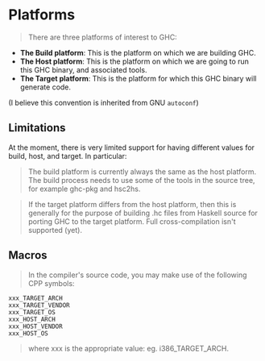 # Platforms

>
> There are three platforms of interest to GHC: 

- **The Build platform**: This is the platform on which we are building GHC. 
- **The Host platform**: This is the platform on which we are going to run this GHC binary, and associated tools. 
- **The Target platform**: This is the platform for which this GHC binary will generate code.


(I believe this convention is inherited from GNU `autoconf`)

## Limitations


At the moment, there is very limited support for having different values for build, host, and target. In particular:

>
> The build platform is currently always the same as the host platform. The build process needs to use some of the tools in the source tree, for example ghc-pkg and hsc2hs. 

>
> If the target platform differs from the host platform, then this is generally for the purpose of building .hc files from Haskell source for porting GHC to the target platform. Full cross-compilation isn't supported (yet). 

## Macros

>
> In the compiler's source code, you may make use of the following CPP symbols:

```wiki
xxx_TARGET_ARCH 
xxx_TARGET_VENDOR 
xxx_TARGET_OS 
xxx_HOST_ARCH 
xxx_HOST_VENDOR 
xxx_HOST_OS 
```

>
> where xxx is the appropriate value: eg. i386_TARGET_ARCH. 
